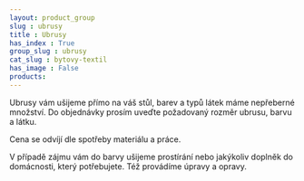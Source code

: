 ```yaml
---
layout: product_group
slug : ubrusy
title : Ubrusy
has_index : True
group_slug : ubrusy
cat_slug : bytovy-textil
has_image : False
products:
---
```


Ubrusy vám ušijeme přímo na váš stůl, barev a typů látek máme nepřeberné množství. Do objednávky prosím uveďte požadovaný rozměr ubrusu, barvu a látku.

Cena se odvíjí dle spotřeby materiálu a práce.

V případě zájmu vám do barvy ušijeme prostírání nebo jakýkoliv doplněk do domácnosti, který potřebujete. Též provádíme úpravy a opravy.
